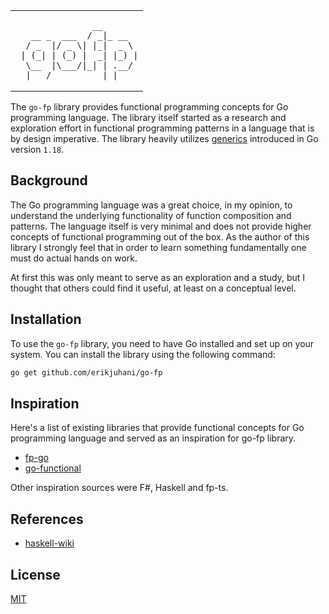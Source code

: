 <table align="center">
  <td>

```
               __       
   __ _  ___  / _|_ __  
  / _  |/ _ \| |_|  _ \ 
 | (_| | (_) |  _| |_) |
  \__  |\___/|_| | .__/ 
  |___/          |_|    
```

  </td>
</table>

The `go-fp` library provides functional programming concepts for Go programming
language. The library itself started as a research and exploration effort in
functional programming patterns in a language that is by design imperative. The
library heavily utilizes [generics](https://tip.golang.org/doc/go1.18#generics)
introduced in Go version `1.18`.

## Background

The Go programming language was a great choice, in my opinion, to understand the underlying
functionality of function composition and patterns. The language itself is very
minimal and does not provide higher concepts of functional programming out of
the box. As the author of this library I strongly feel that in order to learn
something fundamentally one must do actual hands on work.

At first this was only meant to serve as an exploration and a study, but I
thought that others could find it useful, at least on a conceptual level.

## Installation

To use the `go-fp` library, you need to have Go installed and set up on your
system. You can install the library using the following command:

```sh
go get github.com/erikjuhani/go-fp
```

## Inspiration

Here's a list of existing libraries that provide functional concepts for Go
programming language and served as an inspiration for go-fp library.

- [fp-go](https://github.com/repeale/fp-go)
- [go-functional](https://github.com/BooleanCat/go-functional)

Other inspiration sources were F#, Haskell and fp-ts.

## References

- [haskell-wiki](https://wiki.haskell.org)

## License

[MIT](/LICENSE)
